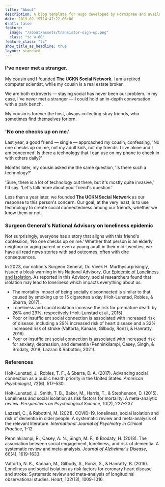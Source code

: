 ```yaml
---
title: "About"
description: A blog template for Hugo developed by Formspree and available for free.
date: 2019-02-19T14:47:22-06:00
draft: false
feature:
  image: "/about/assets/transistor-sign-up.png"
  class: "tc w-80"
feature_class: "tc"
show_title_as_headline: true
layout: standard
---
```


### I've never met a stranger.

My cousin and I founded **The UCKN Social Network**. I am a retired computer scientist, while my cousin is a real estate broker.

We are both extroverts &#8212; staying social has never been our problem. In my case, I've never met a stranger &#8212; I could hold an in-depth conversation with a park bench.

My cousin is forever the host, always collecting stray friends, who sometimes find themselves forlorn. 

### 'No one checks up on me.'

Last year, a good friend &#8212; single &#8212; approached my cousin, confessing, 'No one checks up on me, not my adult kids, not my friends. I live alone and I am concerned. Is there a technology that I can use on my phone to check in with others daily?'

Months later, my cousin asked me the same question, 'Is there such a technology?' 

'Sure, there is a lot of technology out there, but it's mostly quite invasive,' I'd say. 'Let's talk more about your friend's question.'

Less than a year later, we founded **The UCKN Social Network** as our response to this person's concern. Our goal, at the very least, is to use technology to create social connectedness among our friends, whether we know them or not.

### Surgeon General's National Advisory on loneliness epidemic

Not surprisingly, everyone has a story that aligns with this friend's confession, 'No one checks up on me.' Whether that person is an elderly neighbor or aging parent or even a young adult in their mid-twenties, we have all read news stories with sad outcomes, often with dire consequences.

In 2023, our nation's Surgeon General, Dr. Vivek H. Murthysurprisingly, issued a bleak warning in his National Advisory, [Our Epidemic of Loneliness and Isolation](https://www.hhs.gov/sites/default/files/surgeon-general-social-connection-advisory.pdf). As reported in this Advisory, social researchers found that isolation may lead to loneliness which impacts everything about us.

- The mortality impact of being socially disconnected is similar to that
caused by smoking up to 15 cigarettes a day (Holt-Lunstad, Robles, & Sbarra, 2017).
- Loneliness and social isolation increase the risk for premature death by
26% and 29%, respectively (Holt-Lunstad et al., 2015).
- Poor or insufficient social connection is associated with increased risk
of disease, including a 29% increased risk of heart disease and a 32% increased
risk of stroke (Valtorta, Kanaan, Gilbody, Ronzi, & Hanratty, 2016).
-  Poor or insufficient social connection is associated with increased risk for anxiety, depression, and dementia (Penninkilampi, Casey, Singh, & Brodaty, 2018; Lazzari & Rabottini, 2021).

### References

Holt-Lunstad, J., Robles, T. F., & Sbarra, D. A. (2017). Advancing social connection as a public health priority in the United States. *American Psychologist*, 72(6), 517–530.

Holt-Lunstad, J., Smith, T. B., Baker, M., Harris, T., & Stephenson, D. (2015). Loneliness and social isolation as risk factors for mortality: A meta-analytic review. *Perspectives on Psychological Science*, 10(2), 227–237.

Lazzari, C., & Rabottini, M. (2021). COVID-19, loneliness, social isolation and risk of dementia in older people: A systematic review and meta-analysis of the relevant literature. *International Journal of Psychiatry in Clinical Practice*, 1-12.

Penninkilampi, R., Casey, A. N., Singh, M. F., & Brodaty, H. (2018). The association between social engagement, loneliness, and risk of dementia: A systematic review and meta-analysis. *Journal of Alzheimer's Disease*, 66(4), 1619-1633.

Valtorta, N. K., Kanaan, M., Gilbody, S., Ronzi, S., & Hanratty, B. (2016). Loneliness and social isolation as risk factors for coronary heart disease and stroke: Systematic review and meta-analysis of longitudinal observational studies. *Heart*, 102(13), 1009-1016.
